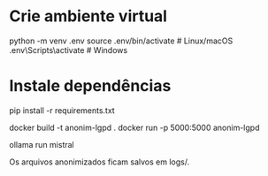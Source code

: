 # Crie ambiente virtual
python -m venv .env
source .env/bin/activate  # Linux/macOS
.env\Scripts\activate     # Windows

# Instale dependências
pip install -r requirements.txt

docker build -t anonim-lgpd .
docker run -p 5000:5000 anonim-lgpd

ollama run mistral

Os arquivos anonimizados ficam salvos em logs/.

